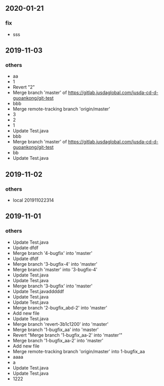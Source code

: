 ## 2020-01-21
### fix
- sss
## 2019-11-03
### others
- aa
- 1
- Revert "2"
- Merge branch 'master' of https://gitlab.jusdaglobal.com/jusda-cd-d-guoankong/git-test
- bbb
- Merge remote-tracking branch 'origin/master'
- 3
- 2
- 1
- Update Test.java
- bbb
- Merge branch 'master' of https://gitlab.jusdaglobal.com/jusda-cd-d-guoankong/git-test
- bb
- Update Test.java
## 2019-11-02
### others
- local 201911022314
## 2019-11-01
### others
- Update Test.java
- Update dfdf
- Merge branch '4-bugfix' into 'master'
- Update dfdf
- Merge branch '3-bugfix-4' into 'master'
- Merge branch 'master' into '3-bugfix-4'
- Update Test.java
- Update Test.java
- Merge branch '3-bugfix' into 'master'
- Update Test.javadddddf
- Update Test.java
- Update Test.java
- Merge branch '2-bugfix_abd-2' into 'master'
- Add new file
- Update Test.java
- Merge branch 'revert-3b1c1200' into 'master'
- Merge branch '1-bugfix_aa' into 'master'
- Revert "Merge branch '1-bugfix_aa-2' into 'master'"
- Merge branch '1-bugfix_aa-2' into 'master'
- Add new file
- Merge remote-tracking branch 'origin/master' into 1-bugfix_aa
- aaaa
- a
- Update Test.java
- Update Test.java
- 1222

